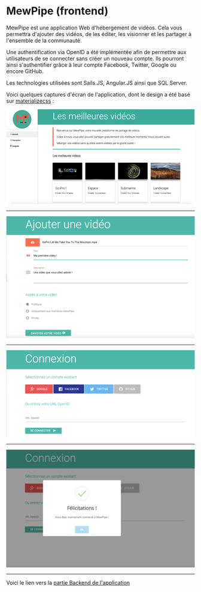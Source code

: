 # MewPipe (frontend)

MewPipe est une application Web d'hébergement de vidéos. 
Cela vous permettra d'ajouter des vidéos, de les éditer, les visionner et les partager à l'ensemble de la communauté.

Une authentification via OpenID a été implémentée afin de permettre aux utilisateurs de se connecter sans créer un nouveau compte. Ils pourront ainsi s'authentifier grâce à leur compte Facebook, Twitter, Google ou encore GitHub.

Les technologies utilisées sont Sails.JS, Angular.JS ainsi que SQL Server.

Voici quelques captures d'écran de l'application, dont le design a été basé sur [materializecss](http://materializecss.com/) : 

![alt text](screen/best.png)

------------------

![alt text](screen/add.png)

------------------

![alt text](screen/connexion.png)

------------------


![alt text](screen/welcome.png)

------------------

Voici le lien vers la [partie Backend de l'application](https://github.com/GitOfThomas/mewpipe-backend) 

